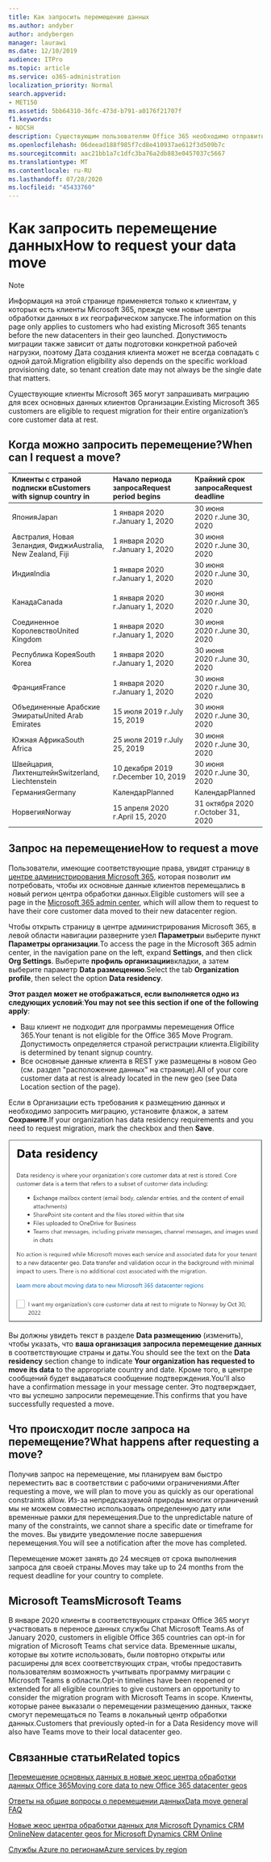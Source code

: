 ```yaml
---
title: Как запросить перемещение данных
ms.author: andyber
author: andybergen
manager: laurawi
ms.date: 12/10/2019
audience: ITPro
ms.topic: article
ms.service: o365-administration
localization_priority: Normal
search.appverid:
- MET150
ms.assetid: 5bb64310-36fc-473d-b791-a0176f21707f
f1.keywords:
- NOCSH
description: Существующим пользователям Office 365 необходимо отправить запрос перед крайним сроком их страны, чтобы получить данные о том, что данные о своих участниках служб Microsoft 365 перемещены на новый географическое расположение.
ms.openlocfilehash: 06deead188f985f7cd8e410937ae612f3d509b7c
ms.sourcegitcommit: aac21bb1a7c1dfc3ba76a2db883e0457037c5667
ms.translationtype: MT
ms.contentlocale: ru-RU
ms.lasthandoff: 07/28/2020
ms.locfileid: "45433760"
---
```

# <a name="how-to-request-your-data-move"></a><span data-ttu-id="9acab-103">Как запросить перемещение данных</span><span class="sxs-lookup"><span data-stu-id="9acab-103">How to request your data move</span></span>

> [!NOTE]
> <span data-ttu-id="9acab-104">Информация на этой странице применяется только к клиентам, у которых есть клиенты Microsoft 365, прежде чем новые центры обработки данных в их географическом запуске.</span><span class="sxs-lookup"><span data-stu-id="9acab-104">The information on this page only applies to customers who had existing Microsoft 365 tenants before the new datacenters in their geo launched.</span></span> <span data-ttu-id="9acab-105">Допустимость миграции также зависит от даты подготовки конкретной рабочей нагрузки, поэтому Дата создания клиента может не всегда совпадать с одной датой.</span><span class="sxs-lookup"><span data-stu-id="9acab-105">Migration eligibility also depends on the specific workload provisioning date, so tenant creation date may not always be the single date that matters.</span></span>
  
<span data-ttu-id="9acab-106">Существующие клиенты Microsoft 365 могут запрашивать миграцию для всех основных данных клиентов Организации.</span><span class="sxs-lookup"><span data-stu-id="9acab-106">Existing Microsoft 365 customers are eligible to request migration for their entire organization’s core customer data at rest.</span></span>  
  
## <a name="when-can-i-request-a-move"></a><span data-ttu-id="9acab-107">Когда можно запросить перемещение?</span><span class="sxs-lookup"><span data-stu-id="9acab-107">When can I request a move?</span></span>

|<span data-ttu-id="9acab-108">**Клиенты с страной подписки в**</span><span class="sxs-lookup"><span data-stu-id="9acab-108">**Customers with signup country in**</span></span>|<span data-ttu-id="9acab-109">**Начало периода запроса**</span><span class="sxs-lookup"><span data-stu-id="9acab-109">**Request period begins**</span></span>|<span data-ttu-id="9acab-110">**Крайний срок запроса**</span><span class="sxs-lookup"><span data-stu-id="9acab-110">**Request deadline**</span></span>|
|:-----|:-----|:-----|
|<span data-ttu-id="9acab-111">Япония</span><span class="sxs-lookup"><span data-stu-id="9acab-111">Japan</span></span>  <br/> |<span data-ttu-id="9acab-112">1 января 2020 г.</span><span class="sxs-lookup"><span data-stu-id="9acab-112">January 1, 2020</span></span>  <br/> |<span data-ttu-id="9acab-113">30 июня 2020 г.</span><span class="sxs-lookup"><span data-stu-id="9acab-113">June 30, 2020</span></span>  <br/> |
|<span data-ttu-id="9acab-114">Австралия, Новая Зеландия, Фиджи</span><span class="sxs-lookup"><span data-stu-id="9acab-114">Australia, New Zealand, Fiji</span></span>  <br/> |<span data-ttu-id="9acab-115">1 января 2020 г.</span><span class="sxs-lookup"><span data-stu-id="9acab-115">January 1, 2020</span></span>  <br/> |<span data-ttu-id="9acab-116">30 июня 2020 г.</span><span class="sxs-lookup"><span data-stu-id="9acab-116">June 30, 2020</span></span>  <br/> |
|<span data-ttu-id="9acab-117">Индия</span><span class="sxs-lookup"><span data-stu-id="9acab-117">India</span></span>  <br/> |<span data-ttu-id="9acab-118">1 января 2020 г.</span><span class="sxs-lookup"><span data-stu-id="9acab-118">January 1, 2020</span></span>  <br/> |<span data-ttu-id="9acab-119">30 июня 2020 г.</span><span class="sxs-lookup"><span data-stu-id="9acab-119">June 30, 2020</span></span>  <br/> |
|<span data-ttu-id="9acab-120">Канада</span><span class="sxs-lookup"><span data-stu-id="9acab-120">Canada</span></span>  <br/> |<span data-ttu-id="9acab-121">1 января 2020 г.</span><span class="sxs-lookup"><span data-stu-id="9acab-121">January 1, 2020</span></span>  <br/> |<span data-ttu-id="9acab-122">30 июня 2020 г.</span><span class="sxs-lookup"><span data-stu-id="9acab-122">June 30, 2020</span></span>  <br/> |
|<span data-ttu-id="9acab-123">Соединенное Королевство</span><span class="sxs-lookup"><span data-stu-id="9acab-123">United Kingdom</span></span>  <br/> |<span data-ttu-id="9acab-124">1 января 2020 г.</span><span class="sxs-lookup"><span data-stu-id="9acab-124">January 1, 2020</span></span>  <br/> |<span data-ttu-id="9acab-125">30 июня 2020 г.</span><span class="sxs-lookup"><span data-stu-id="9acab-125">June 30, 2020</span></span>  <br/> |
|<span data-ttu-id="9acab-126">Республика Корея</span><span class="sxs-lookup"><span data-stu-id="9acab-126">South Korea</span></span>  <br/> |<span data-ttu-id="9acab-127">1 января 2020 г.</span><span class="sxs-lookup"><span data-stu-id="9acab-127">January 1, 2020</span></span>  <br/> |<span data-ttu-id="9acab-128">30 июня 2020 г.</span><span class="sxs-lookup"><span data-stu-id="9acab-128">June 30, 2020</span></span>  <br/> |
|<span data-ttu-id="9acab-129">Франция</span><span class="sxs-lookup"><span data-stu-id="9acab-129">France</span></span>  <br/> |<span data-ttu-id="9acab-130">1 января 2020 г.</span><span class="sxs-lookup"><span data-stu-id="9acab-130">January 1, 2020</span></span>  <br/> |<span data-ttu-id="9acab-131">30 июня 2020 г.</span><span class="sxs-lookup"><span data-stu-id="9acab-131">June 30, 2020</span></span>  <br/> |
|<span data-ttu-id="9acab-132">Объединенные Арабские Эмираты</span><span class="sxs-lookup"><span data-stu-id="9acab-132">United Arab Emirates</span></span>  <br/> |<span data-ttu-id="9acab-133">15 июля 2019 г.</span><span class="sxs-lookup"><span data-stu-id="9acab-133">July 15, 2019</span></span>  <br/> |<span data-ttu-id="9acab-134">30 июня 2020 г.</span><span class="sxs-lookup"><span data-stu-id="9acab-134">June 30, 2020</span></span>  <br/> |
|<span data-ttu-id="9acab-135">Южная Африка</span><span class="sxs-lookup"><span data-stu-id="9acab-135">South Africa</span></span>  <br/> |<span data-ttu-id="9acab-136">25 июля 2019 г.</span><span class="sxs-lookup"><span data-stu-id="9acab-136">July 25, 2019</span></span>  <br/> |<span data-ttu-id="9acab-137">30 июня 2020 г.</span><span class="sxs-lookup"><span data-stu-id="9acab-137">June 30, 2020</span></span>  <br/> |
|<span data-ttu-id="9acab-138">Швейцария, Лихтенштейн</span><span class="sxs-lookup"><span data-stu-id="9acab-138">Switzerland, Liechtenstein</span></span>  <br/> |<span data-ttu-id="9acab-139">10 декабря 2019 г.</span><span class="sxs-lookup"><span data-stu-id="9acab-139">December 10, 2019</span></span>  <br/> |<span data-ttu-id="9acab-140">30 июня 2020 г.</span><span class="sxs-lookup"><span data-stu-id="9acab-140">June 30, 2020</span></span>  <br/> |
|<span data-ttu-id="9acab-141">Германия</span><span class="sxs-lookup"><span data-stu-id="9acab-141">Germany</span></span>  <br/> |<span data-ttu-id="9acab-142">Календар</span><span class="sxs-lookup"><span data-stu-id="9acab-142">Planned</span></span>  <br/> |<span data-ttu-id="9acab-143">Календар</span><span class="sxs-lookup"><span data-stu-id="9acab-143">Planned</span></span>  <br/> |
|<span data-ttu-id="9acab-144">Норвегия</span><span class="sxs-lookup"><span data-stu-id="9acab-144">Norway</span></span>  <br/> |<span data-ttu-id="9acab-145">15 апреля 2020 г.</span><span class="sxs-lookup"><span data-stu-id="9acab-145">April 15, 2020</span></span>  <br/> |<span data-ttu-id="9acab-146">31 октября 2020 г.</span><span class="sxs-lookup"><span data-stu-id="9acab-146">October 31, 2020</span></span>  <br/> |
   
## <a name="how-to-request-a-move"></a><span data-ttu-id="9acab-147">Запрос на перемещение</span><span class="sxs-lookup"><span data-stu-id="9acab-147">How to request a move</span></span>

<span data-ttu-id="9acab-148">Пользователи, имеющие соответствующие права, увидят страницу в [центре администрирования Microsoft 365](https://aka.ms/365admin), которая позволит им потребовать, чтобы их основные данные клиентов перемещались в новый регион центра обработки данных.</span><span class="sxs-lookup"><span data-stu-id="9acab-148">Eligible customers will see a page in the [Microsoft 365 admin center](https://aka.ms/365admin), which will allow them to request to have their core customer data moved to their new datacenter region.</span></span>  
  
<span data-ttu-id="9acab-149">Чтобы открыть страницу в центре администрирования Microsoft 365, в левой области навигации разверните узел **Параметры**и выберите пункт **Параметры организации**.</span><span class="sxs-lookup"><span data-stu-id="9acab-149">To access the page in the Microsoft 365 admin center, in the navigation pane on the left, expand **Settings**, and then click **Org Settings**.</span></span>
<span data-ttu-id="9acab-150">Выберите **профиль организации**вкладки, а затем выберите параметр **Data размещению**.</span><span class="sxs-lookup"><span data-stu-id="9acab-150">Select the tab **Organization profile**, then select the option **Data residency**.</span></span>
  
<span data-ttu-id="9acab-151">**Этот раздел может не отображаться, если выполняется одно из следующих условий**:</span><span class="sxs-lookup"><span data-stu-id="9acab-151">**You may not see this section if one of the following apply**:</span></span>
- <span data-ttu-id="9acab-152">Ваш клиент не подходит для программы перемещения Office 365.</span><span class="sxs-lookup"><span data-stu-id="9acab-152">Your tenant is not eligible for the Office 365 Move Program.</span></span>  <span data-ttu-id="9acab-153">Допустимость определяется страной регистрации клиента.</span><span class="sxs-lookup"><span data-stu-id="9acab-153">Eligibility is determined by tenant signup country.</span></span>
- <span data-ttu-id="9acab-154">Все основные данные клиента в REST уже размещены в новом Geo (см. раздел "расположение данных" на странице).</span><span class="sxs-lookup"><span data-stu-id="9acab-154">All of your core customer data at rest is already located in the new geo (see Data Location section of the page).</span></span> 
  
<span data-ttu-id="9acab-155">Если в Организации есть требования к размещению данных и необходимо запросить миграцию, установите флажок, а затем **Сохраните**.</span><span class="sxs-lookup"><span data-stu-id="9acab-155">If your organization has data residency requirements and you need to request migration, mark the checkbox and then **Save**.</span></span>
  
![Экран явного согласия для центра обработки данных](media/dataresidencyflyoutae.jpg)
  
<span data-ttu-id="9acab-157">Вы должны увидеть текст в разделе **Data размещению** (изменить), чтобы указать, что **ваша организация запросила перемещение данных** в соответствующие страны и даты.</span><span class="sxs-lookup"><span data-stu-id="9acab-157">You should see the text on the **Data residency** section change to indicate **Your organization has requested to move its data** to the appropriate country and date.</span></span> <span data-ttu-id="9acab-158">Кроме того, в центре сообщений будет выдаваться сообщение подтверждения.</span><span class="sxs-lookup"><span data-stu-id="9acab-158">You'll also have a confirmation message in your message center.</span></span> <span data-ttu-id="9acab-159">Это подтверждает, что вы успешно запросили перемещение.</span><span class="sxs-lookup"><span data-stu-id="9acab-159">This confirms that you have successfully requested a move.</span></span> 


  
## <a name="what-happens-after-requesting-a-move"></a><span data-ttu-id="9acab-160">Что происходит после запроса на перемещение?</span><span class="sxs-lookup"><span data-stu-id="9acab-160">What happens after requesting a move?</span></span>

<span data-ttu-id="9acab-161">Получив запрос на перемещение, мы планируем вам быстро переместить вас в соответствии с рабочими ограничениями.</span><span class="sxs-lookup"><span data-stu-id="9acab-161">After requesting a move, we will plan to move you as quickly as our operational constraints allow.</span></span> <span data-ttu-id="9acab-162">Из-за непредсказуемой природы многих ограничений мы не можем совместно использовать определенную дату или временные рамки для перемещения.</span><span class="sxs-lookup"><span data-stu-id="9acab-162">Due to the unpredictable nature of many of the constraints, we cannot share a specific date or timeframe for the moves.</span></span> <span data-ttu-id="9acab-163">Вы увидите уведомление после завершения перемещения.</span><span class="sxs-lookup"><span data-stu-id="9acab-163">You will see a notification after the move has completed.</span></span>
  
<span data-ttu-id="9acab-164">Перемещение может занять до 24 месяцев от срока выполнения запроса для своей страны.</span><span class="sxs-lookup"><span data-stu-id="9acab-164">Moves may take up to 24 months from the request deadline for your country to complete.</span></span>
  
## <a name="microsoft-teams"></a><span data-ttu-id="9acab-165">Microsoft Teams</span><span class="sxs-lookup"><span data-stu-id="9acab-165">Microsoft Teams</span></span>

<span data-ttu-id="9acab-166">В январе 2020 клиенты в соответствующих странах Office 365 могут участвовать в переносе данных службы Chat Microsoft Teams.</span><span class="sxs-lookup"><span data-stu-id="9acab-166">As of January 2020, customers in eligible Office 365 countries can opt-in for migration of Microsoft Teams chat service data.</span></span>  <span data-ttu-id="9acab-167">Временные шкалы, которые вы хотите использовать, были повторно открыты или расширены для всех соответствующих стран, чтобы предоставить пользователям возможность учитывать программу миграции с Microsoft Teams в области.</span><span class="sxs-lookup"><span data-stu-id="9acab-167">Opt-in timelines have been reopened or extended for all eligible countries to give customers an opportunity to consider the migration program with Microsoft Teams in scope.</span></span> <span data-ttu-id="9acab-168">Клиенты, которые ранее выказали о перемещении размещению данных, также смогут перемещаться по Teams в локальный центр обработки данных.</span><span class="sxs-lookup"><span data-stu-id="9acab-168">Customers that previously opted-in for a Data Residency move will also have Teams move to their local datacenter geo.</span></span>

## <a name="related-topics"></a><span data-ttu-id="9acab-169">Связанные статьи</span><span class="sxs-lookup"><span data-stu-id="9acab-169">Related topics</span></span>

[<span data-ttu-id="9acab-170">Перемещение основных данных в новые жеос центра обработки данных Office 365</span><span class="sxs-lookup"><span data-stu-id="9acab-170">Moving core data to new Office 365 datacenter geos</span></span>](moving-data-to-new-datacenter-geos.md)

[<span data-ttu-id="9acab-171">Ответы на общие вопросы о перемещении данных</span><span class="sxs-lookup"><span data-stu-id="9acab-171">Data move general FAQ</span></span>](data-move-faq.md)

[<span data-ttu-id="9acab-172">Новые жеос центра обработки данных для Microsoft Dynamics CRM Online</span><span class="sxs-lookup"><span data-stu-id="9acab-172">New datacenter geos for Microsoft Dynamics CRM Online</span></span>](https://go.microsoft.com/fwlink/p/?Linkid=615924)
  
[<span data-ttu-id="9acab-173">Службы Azure по регионам</span><span class="sxs-lookup"><span data-stu-id="9acab-173">Azure services by region</span></span>](https://azure.microsoft.com/regions/)
  

